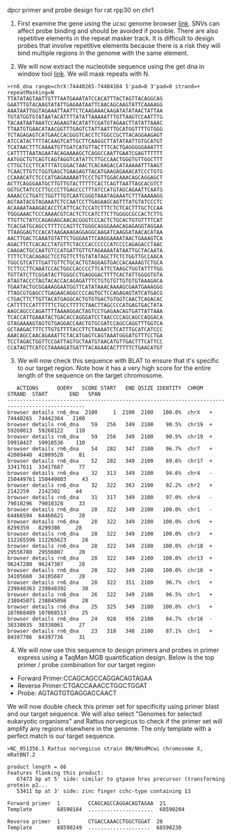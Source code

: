 dpcr primer and probe design for rat rpp30 on chr1

1. First examine the gene using the ucsc genome browser [link](http://www.genome.ucsc.edu/cgi-bin/hgTracks?db=rn6&lastVirtModeType=default&lastVirtModeExtraState=&virtModeType=default&virtMode=0&nonVirtPosition=&position=chrX%3A74440265%2D74484164&hgsid=1672136792_2YsCHI5ckRqJFZTAa4X5HCOVS7qA). SNVs can affect probe binding and should be avoided if possible. There are also repetitive elements in the repeat masker track. It is difficult to design probes that involve repetitive elements because there is a risk they will bind multiple regions in the genome with the same element.

2. We will now extract the nucleotide sequence using the get dna in window tool [link](https://genome.ucsc.edu/cgi-bin/hgc?hgsid=1660325472_CNTCILrj4QVpKK7xNX1QylmrrE1T&o=24647082&g=getDna&i=mixed&c=chr7&l=24647082&r=24668381&db=rn6&hgsid=1660325472_CNTCILrj4QVpKK7xNX1QylmrrE1T). We will mask repeats with N. 

```
>rn6_dna range=chrX:74440265-74484164 5'pad=0 3'pad=0 strand=+ repeatMasking=N
TTATATAGTAATTGTTTAATGAAATATCCACATTTACTAGTTACAGGCAG
GAATTTGTACAAGTATATTGAGAATAATTCAACAGCAAGTATTCAAAAGG
AAATAATTGGTAGAAATTAATTCTCAAGAAACAAGATATATAACTATTAA
TGTATGGTGTATAATACATTTTATATTAAAAATTTGTTAAGTCCAATTTG
TACAATAATAAATCCAGAAGTACATATTCGATGTAGAACTTATATTAAAC
TTAATGTGAACATAACGGTTTGAGTCTATTAATTTGCATGGTTTTGTGGG
TCTAGAGAGTCATGAACCACGGGTCACCTCTGGCCGCTTACAGGAAGAGT
ATCCATACTTTTACAAGTCATTGCTTCAAGGCTTATATAATTGTGCATGT
TCATAACTTTCAAAATGTTGATCATGTTACTTTCACTGAGGGGGAAATTT
CATTTTTAATAGAATACAGAAAAGCTCAGGCCAATTGAATCGAGTTTTTT
AATGGCTGTCAGTCAGTAGGTCATATTCTTGCCAACTGGGTGTTGGCTTT
CTTGCTCCTTCATTTATCGGACTAACTCACAAGACCATAAAAATTTAAGT
TCAACTTGTCTGGTGAGCTGAAGAGTTACATGAAGAGAAACATCCCTGTG
CCAAACATCTCCCATGAGAAAAATTCCCTGTTGGACAAACAGCAGGAGCT
ACTTCAGGGAATGCTTGTTGTACTTTTTCACTCAGTTAATTAGCACGTCT
GGTGCTATCCCTTGCCCTTGAGCCCTTTATCCATGTAGCAGAATTCAATG
AAAACCCTGATCTGGTTTGTCAATCGGGTAAATAGAAATCTTTAAAAAGG
AGTAATACGTAGAAATCTCCAATCCTTGAGAAGCAGTTTATGTATCCCTC
ACAAAATAAAGACACCTCATTCACTCCATCTTTCTCTCACTTTGCTCCAA
TGGGAAACTCCCAAAACGTCACTCTCCATCTTCTTGGGGCGCCACTCTTG
TTGTTCTATCCAGAGAGCAACACGGGTCCCACTCTGCACTGTGTTTTCAT
TCACGATGCAGCCTTTTCCAGTTCTGGGCAGGGAAACAGAGAGGTAGGAA
TTAAGGAGTCCACATAAGAAAGAGGAGGCAAGATCAAGGATAACACATAA
AACTTGACTCAAATGTATTCTGGGAATTCAAGGAAAATAACTGAAAGTCA
AGACTTCTCACACCTATGTTCTACCCACCCCCCATCCCCAGAGACCTAAC
CAAGACTGCCAATGTCCATGATTGTTGTAGAAAATATAATTGCTACAATA
TTTTCTCACAGAGCTCCTGTTCTTGTATATAGCTTCTCTGGTTGCCAACA
TGGCGTCATTTGATTGTTCTGCACTGTAGGAGTGACCACAAAAGTCTGCA
TCTTCCTTCAAATCCACTGGCCACCCCTTCATTCTAAGCTGGTATTTTGG
TGTTATCTTCGGATACTTGGGCCTGAGGGACTTTTCACTATTGGGGTGTA
ATAGTACCCTAGTACACCACAGAGATTTCTGTGTGTTGTGTGTAAAGACA
TGAATACTGCGGAAAGGAATGGTTCATATAAACAAAAGCGAATGAAAGGG
TTAGCGTGAGCCTGAGAACAGGCCCCAGTGCTCCAGAGAGTATCATGACG
CTGACTTCTTGTTACATGAGGCACTGTGTGACTGTGGTCAACTCAGACAC
CATTTTCCATTTTTTCTGCCTTTTCTAACTTAGCCCCATGAGTGACTATA
AAGCAGCCCAGATTTTAAAAGGACTAGTCCTGAGAACAGTGATTATTAAA
TCACCATTGAAATACTGACACCAGGGATCCTAACCCCAGCAGCCAGGACA
GTAGAAAAGTAGTGTGAGGACCAACTGTGCGATCCAGCCAGGTTTGGTCA
GCTAAGACTTTCTTGTGTTTTACCTTCTAAAATCTCATTTGCATCATCCC
AAACAGCCAACAGAAATTCTACATGAGTCAGTAAATGGGATGTTTCCTGA
TCCTAGACTGGTTCCGATTAGTGCTAATGTAACATGTTGACTTTCATTCC
CCATAGTTCATCCTAAAAGATGATTTACAGAACACTTTTTCTGAACATGT
```

3. We will now check this sequence with BLAT to ensure that it's specific to our target region. Note how it has a very high score for the entire length of the sequence on the target chromosome.

```
   ACTIONS      QUERY   SCORE START   END QSIZE IDENTITY  CHROM  STRAND  START       END   SPAN
-----------------------------------------------------------------------------------------------
browser details rn6_dna  2100     1  2100  2100   100.0%  chrX   +    74440265  74442364   2100
browser details rn6_dna    59   256   349  2100    90.5%  chr19  +    59268013  59268122    110
browser details rn6_dna    59   256   349  2100    90.5%  chr19  +    59918427  59918536    110
browser details rn6_dna    54   282   347  2100    96.7%  chr7   +    42089440  42089520     81
browser details rn6_dna    52   282   349  2100    89.6%  chr17  +    33417611  33417687     77
browser details rn6_dna    32   313   349  2100    94.6%  chr4   -   150449761 150449803     43
browser details rn6_dna    32   322   363  2100    92.2%  chr2   +     2142259   2142302     44
browser details rn6_dna    31   317   349  2100    97.0%  chr4   -    79018296  79018328     33
browser details rn6_dna    28   322   349  2100   100.0%  chr1   -    64466594  64466621     28
browser details rn6_dna    28   322   349  2100   100.0%  chr6   +     8299359   8299386     28
browser details rn6_dna    28   322   349  2100   100.0%  chr3   +   112265596 112265623     28
browser details rn6_dna    28   322   349  2100   100.0%  chr18  +    29556780  29556807     28
browser details rn6_dna    28   322   349  2100   100.0%  chr13  +    96247280  96247307     28
browser details rn6_dna    28   322   349  2100   100.0%  chr10  +    34105660  34105687     28
browser details rn6_dna    28   322   351  2100    96.7%  chr1   +   239848363 239848392     30
browser details rn6_dna    26   322   349  2100    96.5%  chr1   +   238045071 238045098     28
browser details rn6_dna    25   325   349  2100   100.0%  chr1   +   107068489 107068513     25
browser details rn6_dna    24   928   956  2100    84.7%  chr16  -    38338035  38338061     27
browser details rn6_dna    23   318   348  2100    87.1%  chr1   +    84397706  84397736     31
```

4. We will now use this sequence to design primers and probes in primer express using a TaqMan MGB quantification design. Below is the top primer / probe combination for our target region

- Forward Primer:CCAGCAGCCAGGACAGTAGAA 
- Reverse Primer:CTGACCAAACCTGGCTGGAT 
- Probe: AGTAGTGTGAGGACCAACT 

We will now double check this primer set for specificity using primer blast and our target sequence. We will also select "Genomes for selected eukaryotic organisms" and Rattus norvegicus to check if the primer set will amplify any regions elsewhere in the genome. The only template with a perfect match is our target sequence.

```
>NC_051356.1 Rattus norvegicus strain BN/NHsdMcwi chromosome X, mRatBN7.2

product length = 66
Features flanking this product:
   67473 bp at 5' side: similar to gtpase hras precursor (transforming protein p2...
   53411 bp at 3' side: zinc finger cchc-type containing 13

Forward primer  1         CCAGCAGCCAGGACAGTAGAA  21
Template        68590184  .....................  68590204

Reverse primer  1         CTGACCAAACCTGGCTGGAT  20
Template        68590249  ....................  68590230
```
